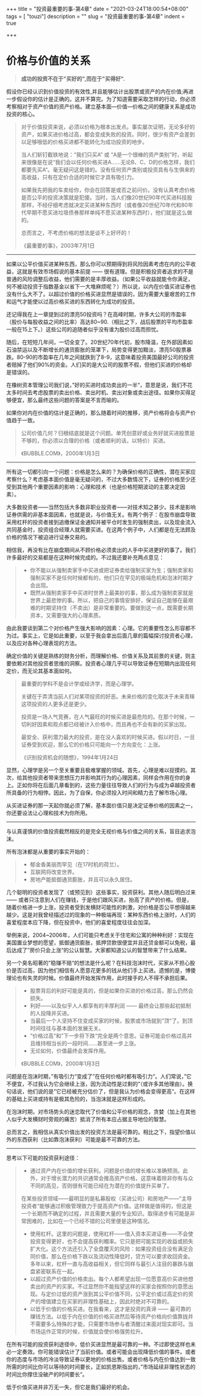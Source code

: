 +++
title = "投资最重要的事-第4章"
date = "2021-03-24T18:00:54+08:00"
tags = [ "touzi"]
description = ""
slug = "投资最重要的事-第4章"
indent = true

+++

# 价格与价值的关系

> **成功的投资不在于"买好的",而在于"买得好".**

假设你已经认识到价值投资的有效性,并且能够估计出股票或资产的内在价值;再进一步假设你的估计是正确的。这并不算完。为了知道需要采取怎样的行动，你必须考察相对于资产价值的资产价格。建立基本面—价值—价格之间的健康关系是成功投资的核心。

> 对于价值投资来说，必须以价格为根本出发点。事实屡次证明，无论多好的资产，如果买进价格过高，都会变成失败的投资。同时，很少有资产会差到以足够哦低的价格买进都不能转化为成功投资的地步。
>
> 当人们斩钉截铁地说：“我们只买A” 或 “A是一个很棒的资产类别”时，听起来很像是在说“我们会以任何价格买进A……无论B、C、D的价格怎样，我们都要先买A“。毫无疑问这是错的。没有任何资产类别或投资具有与生俱来的高收益，只有在定价合适的时候它才具有吸引力。
>
> 如果我先把我的车卖给你，你会在回答是或否之前问价。没有认真考虑价格是否公平的投资决策就是犯傻。当时，当人们像20世纪90年代买进科技股那样，不经仔细考虑就决定买进某种东西时（或者像20世纪70年代和80年代早期不愿买进垃圾债券那样单纯不愿买进某种东西时），他们就是这么做的。
>
> 总而言之，不考虑价格的想法是谈不上好坏的！
>
> 《最重要的事》，2003年7月1日

---

如果以公平价值买进某种东西，那么你可以预期得到将风险因素考虑在内的公平收益，这就是有效市场假说的基本前提 —— 很有道理。但是积极投资者追求的不是普通的风险调整后收益，他们需要的是丰厚收益。（如果公平收益就能令你满足，何不被动投资于指数基金以省下一大堆麻烦呢？）所以说，以内在价值买进证券也没有什么大不了。以超过价值的价格买进显然是错误的，因为需要大量艰苦的工作和运气才能使以过高价格买进的东西转化为成功的投资。

还记得我在上一章提到过的漂亮50投资吗？在高峰时期，许多大公司的市盈率（股价与每股收益之间的比率）高达80~90.（相比之下，战后股票的平均市盈率一般在15上下。）这些公司的追随者似乎没有谁为股价过高而担忧。

随后，在短短几年间，一切全变了。20世纪70年代初，股市降温，在外部因素如石油禁运以及不断增长的通货膨胀的笼罩下，局势变得更加黯淡，漂亮50股票暴跌。80-90的市盈率在几年之间就跌到了8-9，这意味着投资美国最好公司的投资者赔掉了他们90%的资金。人们买的是大公司的股票不假，但他们买进的价格却是错误的。

在橡树资本管理公司我们说，”好的买进时成功卖出的一半“，意思是说，我们不花太多时间去考虑股票的卖出价格、卖出时机、卖出对象或卖出途径。如果你买得足够便宜，那么最终这些问题的答案是不言而喻的。

如果你对内在价值的估计是正确的，那么随着时间的推移，资产价格将会与资产价值趋于一致。

> 公司价值几何？归根结底就是这个问题。单凭创意好或业务好就买进股票是不够的，你必须以合理的价格（或者顺利的话，以特价）买进。
>
> 《BUBBLE.COM》，2000年1月3日

---

所有这一切都引向一个问题：价格是怎么来的？为确保价格的正确性，潜在买家应考察什么？考虑基本面价值是毫无疑问的，不过大多数情况下，证券的价格至少还受到其他两个重要因素的影响：心理和技术（也是价格短期波动的主要决定因素）。

大多数投资者——当然包括大多数非职业投资者——对技术知之甚少。技术是影响证券供需的非基本面因素，也就是说，与价值无关。有两个例子：在股市崩盘导致采用杠杆的投资者接到追缴保证金通知并被平仓时发生的强制卖出，以及现金流入共同基金时，投资组合经理人就需要买进。在这两个例子中，人们都是在无法顾及价格的情况下被迫进行证券交易的。

相信我，再没有比在崩盘期间从不顾价格必须卖出的人手中买进更好的事了。我们许多最好的交易都是在这种时候完成的。不过我还要补充两点意见：

> * 你不能以从强制卖家手中买进或把证券卖给强制买家为生；强制卖家和强制买家不是任何时候都有的，他们只在罕见的极端危机和泡沫时期才会出现。
> * 既然从强制卖家手中买进时世界上最美妙的事，那么成为强制卖家就是世界上最悲惨的事。所以，把自己的事情安排好，保证自己能够在最艰难的时期坚持住（不卖出）是非常重要的。要做到这一点，既需要长期资本，又需要强大的心理素质。

由此我要谈到第二个对价格产生强大影响的因素：心理。它的重要性怎么形容都不为过。事实上，它是如此重要，以至于我会拿出后面几章的篇幅探讨投资者心理，以及应对各种心理表现的方法。

确定价值的关键是熟练的财务分析，而理解价格、价值关系及其前景的关键，则主要依赖对其他投资者思维的洞察。投资者心理几乎可以导致证券在短期内出现任何定价，而无论其基本面如何。

> 最重要的学科不是会计学或经济学，而是心理学。
>
> 关键在于弄清当前人们对某项投资的好恶。未来价格的变化取决于未来青睐这项投资的人更多还是更少。
>
> 投资是一场人气竞赛，在人气最旺的时候买进是最危险的。在那个时候，一切利好因素和观点都已经被计入价格中，而且再也不会有新的买家出现。
>
> 最安全、获利潜力最大的投资，是在没人喜欢的时候买进。假以时日，一旦证券受到欢迎，那么它的价格只可能向一个方向变化：上涨。
>
> 《识别投资机会的随想》，1994年1月24日

显然，心理学是另一个至关重要且极难掌握的领域。首先，心理是难以捉摸的。其次，给其他投资者带来思想压力并影响其行为的心理因素，同样会作用在你的身上。正如你将在后面几章看到的，这些力量往往导致人们的行为与成为卓越投资者所具备的行为相悖。因此，为了自保，你必须投入时间和精力去了解市场心理。

从买进证券的那一天起你就必须了解，基本面价值只是决定证券价格的因素之一，你还要设法让心理和技术为你所用。

---

与认真谨慎的价值投资截然相反的是完全无视价格与价值之间的关系，盲目追求泡沫。

所有泡沫都是从重要的事实开始的：

> * 郁金香美丽而罕见（在17时机的荷兰）。
> * 互联网将改变世界。
> * 房地产能抵御通货膨胀，并且可以永久居住。

几个聪明的投资者发现了（或预见到）这些事实，投资获利。其他人随后明白过来 —— 或者只注意到人们在赚钱，于是他们跟风买进，抬高了资产的价格。但是，随着价格进一步上涨，投资者受到发横财可能性的刺激，对价格是否公平想得越来越少。这是对我曾经描述过的现象的一种极端再现：某种东西价格上涨时，人们的喜爱程度本应下降，但在投资中，他们的喜爱程度往往会加深。

举例来说，2004~2006年，人们可能只考虑关于住宅和公寓的种种利好：实现在美国置业梦想的愿望，抵御通货膨胀，抵押贷款很便宜并且还贷金额可以免税，最后达成了”房价只会上涨“的公认智慧。大家都知道公认的智慧带来了什么结果。

另一个臭名昭著的”稳赚不赔“的想法是什么呢？在科技泡沫时代，买家从不担心股价是否过高，因为他们相信有人愿意花更多的钱从他们手上买进。遗憾的是，博傻理论也有失灵的时候。价值最终开始发挥作用，此时接手的人不得不承担后果。

> * 股票背后的利好可能是真的，但是如果你买进的价格过高，那么仍然会损失。
> * 利好——以及似乎人人都享有的丰厚利润 —— 最终会让那些起初抵制的人投降并买进。
> * 当最后一个人坚持不住变成买家的时候，股票或市场就到”顶“了。到顶时间往往与基本面的发展无关。
> * ”价格过高“和”下一步将下跌“完全是两个意思。证券可能会价格过高并且维持相当长的一段时间……甚至进一步上涨。
> * 无论如何，价值最终会发挥作用。
>
> 《BUBBLE.COM》，2000年1月3日

问题是在泡沫时期，”有吸引力“变成了”在任何价格时都有吸引力“。人们常说，”它不便宜，不过我认为它会继续上涨，因为流动性是过剩的“（或许多其他理由）。换句话说，他们说的是”它已经被充分估价了，但是我认为价格会变得更高“。在这样的基础上买进或持有是极其危险的，当泡沫就是这样形成的。

在泡沫时期，对市场势头的迷恋取代了价值和公平价格的观念，贪婪（加上在其他人似乎大发横财时旁观的痛苦）抵消了所有本应占据主导地位的智慧。

总而言之，我相信从真实价值出发的投资方法是最可靠的。相比之下，指望价值以外的东西获利（比如靠泡沫获利）可能是最不可靠的方法。

---

思考以下可能的投资获利途径：

> * 通过资产内在价值的增长获利。问题是价值的增长难以准确预测。此外，对于增长潜力的共识通常会推高资产价格，这意味着除非你有与众不同的高见，否则很有可能已经在为潜在的价值提升买单了。
>
> 在某些投资领域——最明显的是私募股权（买进公司）和房地产——”主导投资者“能够通过积极管理致力于提高资产价值。这样做是值得的，但这是一个长期而不确定的过程，并且需要大量的专业知识。取得进步有可能是非常困难的，比如在一个已经不错的公司里便是这种情况。
>
> * 使用杠杆。这里的问题是，使用杠杆——借入资本买进证券——不会使投资变得更好，也不会提高获利概率。它只是把可能实现的收益或损失扩大化。这个方法还引入了全盘覆灭的风险：如果投资组合没有满足合同价值，那么在价格下跌以及流动性降低时，贷方可以要求收回资金。多年以来，杠杆一直与高收益相关，但它同样与最引人注目的暴跌与崩盘紧密联系在一起。
> * 以超过资产价值的价格卖出。每个人都希望出现一位愿意高价买进他想卖出的资产的买家。不过显然你不能指望这样的买家会按照你的意愿出现。与定价过低的资产涨到其公平价值不同，公平定价或过高定价的资产的增值建立在买家的非理性基础上，因此时绝对不可靠的。
> * 以低于价值的价格买进。在我看来，这才是投资的真谛 —— 最可靠的赚钱方法。以低于内在价值的价格买进然后等待资产价格向价值靠拢并不需要多么特殊的才能，只需要市场参与者清醒过来面对现实即可。当市场运作正常的时候，价值就会使价格强势拉升。

在所有可能的投资获利途径中，低价买进显然是最可靠的一种。不过即使这样也未必一定奏效。你可能错误估计了当前价值。或者可能会出现降低价值的事件。或者你的态度与市场的冷淡导致证券以更地的价格出售。或者价格与内在价值达到一致所需的时间比你可以等待的时间要长，正如凯恩斯指出的，”市场延续非理性状态的时间比你撑住没破产的时间要长“。

低于价值买进并非万无一失，但它是我们最好的机会。









